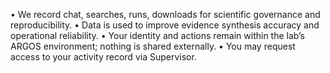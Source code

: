 • We record chat, searches, runs, downloads for scientific governance and reproducibility.
• Data is used to improve evidence synthesis accuracy and operational reliability.
• Your identity and actions remain within the lab’s ARGOS environment; nothing is shared externally.
• You may request access to your activity record via Supervisor.